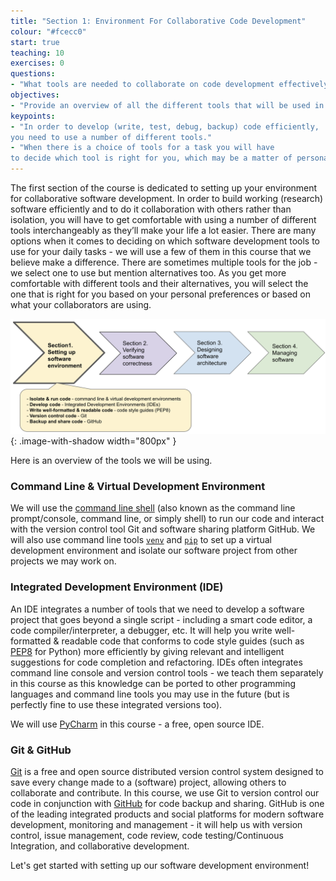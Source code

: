 ```yaml
---
title: "Section 1: Environment For Collaborative Code Development"
colour: "#fcecc0"
start: true
teaching: 10
exercises: 0
questions:
- "What tools are needed to collaborate on code development effectively?"
objectives:
- "Provide an overview of all the different tools that will be used in this course."
keypoints:
- "In order to develop (write, test, debug, backup) code efficiently, 
you need to use a number of different tools."
- "When there is a choice of tools for a task you will have 
to decide which tool is right for you, which may be a matter of personal preference or what the community you belong to is using."
---
```


The first section of the course is dedicated to setting up your environment for collaborative software development. 
In order to build working (research) software 
efficiently and to do it collaboration with others rather than isolation, you will have to get comfortable 
with using a number of different tools interchangeably as they’ll make your life a lot easier. 
There are many options when it comes to deciding on which software development tools to use for your daily tasks - we
will use a few of them in this course that we believe make a difference. There are sometimes multiple tools for the
job - we select one to use but mention alternatives too. As you get more comfortable with different tools and 
their alternatives, you will select the one that is right for you based on your personal preferences or 
based on what your collaborators are using.  

![Tools needed to collaborate on code development effectively](../fig/section1-overview.png){: .image-with-shadow width="800px" }

Here is an overview of the tools we will be using.

### Command Line & Virtual Development Environment
We will use the [command line shell](https://en.wikipedia.org/wiki/Shell_(computing)) 
(also known as the command line prompt/console, command line, or simply shell) to run our code and 
interact with the version control tool Git and software sharing platform GitHub. We will also use command line 
tools [`venv`](https://docs.python.org/3/library/venv.html) and [`pip`](https://pip.pypa.io/en/stable/)
to set up a virtual development environment and isolate our software project from other projects we may work on. 

### Integrated Development Environment (IDE)
An IDE integrates a number of tools that we need to develop a software project 
that goes beyond a single script - including a smart code editor, 
a code compiler/interpreter, a debugger, etc. It will help you write well-formatted & readable code that conforms to 
code style guides (such as [PEP8](https://www.python.org/dev/peps/pep-0008/) for Python) more efficiently by giving relevant and intelligent suggestions for 
code completion and refactoring. 
IDEs often integrates command line console and version control tools - we teach 
them separately in this course as this knowledge can be ported to other programming languages and command line tools 
you may use in the future (but is perfectly fine to use these integrated versions too).

We will use [PyCharm](https://www.jetbrains.com/pycharm/) in this course - a free, open source IDE.

### Git & GitHub
[Git](https://git-scm.com/) is a free and open source distributed version control system designed to save every change made to a 
(software) project, allowing others to collaborate and contribute. In this course,
we use Git to version control our code in conjunction with [GitHub](https://github.com/) for code backup and sharing. 
GitHub is one of the leading integrated products and 
social platforms for modern software development, monitoring and management - it will help us with 
version control, issue management, code review, code testing/Continuous Integration, and collaborative development.

Let's get started with setting up our software development environment!
